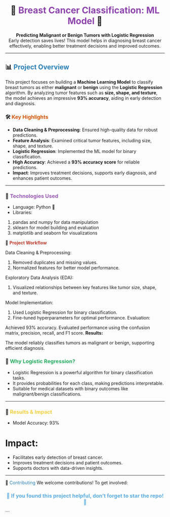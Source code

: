 <h1 align="center">💖 <span style="color: #8E44AD;">Breast Cancer Classification: ML Model</span> 💖</h1>  

<p align="center">  
    <b>Predicting Malignant or Benign Tumors with Logistic Regression</b><br>  
    Early detection saves lives! This model helps in diagnosing breast cancer effectively, enabling better treatment decisions and improved outcomes.  
</p>  

---

## 📊 <span style="color: #2980B9;">**Project Overview**</span>  

This project focuses on building a **Machine Learning Model** to classify breast tumors as either **malignant** or **benign** using the **Logistic Regression** algorithm. By analyzing tumor features such as **size, shape, and texture**, the model achieves an impressive **93% accuracy**, aiding in early detection and diagnosis.  

### 🛠️ <span style="color: #D35400;">**Key Highlights**</span>  
- **Data Cleaning & Preprocessing**: Ensured high-quality data for robust predictions.  
- **Feature Analysis**: Examined critical tumor features, including size, shape, and texture.  
- **Logistic Regression**: Implemented the ML model for binary classification.  
- **High Accuracy**: Achieved a **93% accuracy score** for reliable predictions.  
- **Impact**: Improves treatment decisions, supports early diagnosis, and enhances patient outcomes.  

---
### 🔧 <span style="color: #9B59B6;">Technologies Used</span>
- Language: Python 🐍
- Libraries:
1. pandas and numpy for data manipulation
2. sklearn for model building and evaluation
3. matplotlib and seaborn for visualizations


🎯 <span style="color: #C0392B;">**Project Workflow**</span>

Data Cleaning & Preprocessing:
1. Removed duplicates and missing values.
2. Normalized features for better model performance.
   
Exploratory Data Analysis (EDA):
1. Visualized relationships between key features like tumor size, shape, and texture.

Model Implementation:
1. Used Logistic Regression for binary classification.
2. Fine-tuned hyperparameters for optimal performance.
Evaluation:

Achieved 93% accuracy.
Evaluated performance using the confusion matrix, precision, recall, and F1 score.
**Results:**

The model reliably classifies tumors as malignant or benign, supporting efficient diagnosis.
### 🧠 <span style="color: #27AE60;">**Why Logistic Regression?**</span>
- Logistic Regression is a powerful algorithm for binary classification tasks.
- It provides probabilities for each class, making predictions interpretable.
- Suitable for medical datasets with binary outcomes like malignant/benign classifications.
---
### 🎉 <span style="color: #F4D03F;">**Results & Impact**</span>
- Model Accuracy: 93%
# Impact:
- Facilitates early detection of breast cancer.
- Improves treatment decisions and patient outcomes.
- Supports doctors with data-driven insights.
---
🤝 <span style="color: #2980B9;">Contributing</span>
We welcome contributions! To get involved:



<h3 align="center" style="color: #5DADE2;">🌟 If you found this project helpful, don’t forget to star the repo! 🌟</h3> ```
